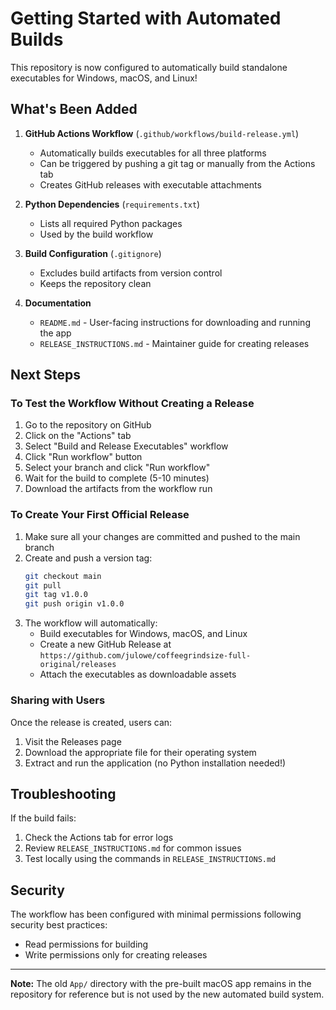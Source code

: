 # Getting Started with Automated Builds

This repository is now configured to automatically build standalone executables for Windows, macOS, and Linux!

## What's Been Added

1. **GitHub Actions Workflow** (`.github/workflows/build-release.yml`)
   - Automatically builds executables for all three platforms
   - Can be triggered by pushing a git tag or manually from the Actions tab
   - Creates GitHub releases with executable attachments

2. **Python Dependencies** (`requirements.txt`)
   - Lists all required Python packages
   - Used by the build workflow

3. **Build Configuration** (`.gitignore`)
   - Excludes build artifacts from version control
   - Keeps the repository clean

4. **Documentation**
   - `README.md` - User-facing instructions for downloading and running the app
   - `RELEASE_INSTRUCTIONS.md` - Maintainer guide for creating releases

## Next Steps

### To Test the Workflow Without Creating a Release

1. Go to the repository on GitHub
2. Click on the "Actions" tab
3. Select "Build and Release Executables" workflow
4. Click "Run workflow" button
5. Select your branch and click "Run workflow"
6. Wait for the build to complete (5-10 minutes)
7. Download the artifacts from the workflow run

### To Create Your First Official Release

1. Make sure all your changes are committed and pushed to the main branch
2. Create and push a version tag:
   ```bash
   git checkout main
   git pull
   git tag v1.0.0
   git push origin v1.0.0
   ```
3. The workflow will automatically:
   - Build executables for Windows, macOS, and Linux
   - Create a new GitHub Release at `https://github.com/julowe/coffeegrindsize-full-original/releases`
   - Attach the executables as downloadable assets

### Sharing with Users

Once the release is created, users can:
1. Visit the Releases page
2. Download the appropriate file for their operating system
3. Extract and run the application (no Python installation needed!)

## Troubleshooting

If the build fails:
1. Check the Actions tab for error logs
2. Review `RELEASE_INSTRUCTIONS.md` for common issues
3. Test locally using the commands in `RELEASE_INSTRUCTIONS.md`

## Security

The workflow has been configured with minimal permissions following security best practices:
- Read permissions for building
- Write permissions only for creating releases

---

**Note:** The old `App/` directory with the pre-built macOS app remains in the repository for reference but is not used by the new automated build system.
